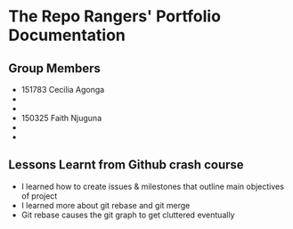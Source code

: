 # The Repo Rangers' Portfolio Documentation

## Group Members
- 151783 Cecilia Agonga
- 
-
- 150325 Faith Njuguna
-
-

## Lessons Learnt from Github crash course
- I learned how to create issues & milestones that outline main objectives of project
- I learned more about git rebase and git merge
- Git rebase causes the git graph to get cluttered eventually 
